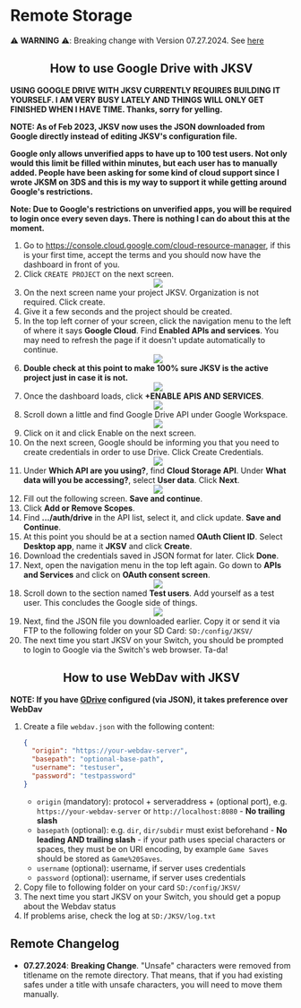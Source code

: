 # Remote Storage

⚠️ **WARNING** ⚠️: Breaking change with Version 07.27.2024. See [here](#remote-changelog)

## <a name="gdrive"></a><center> How to use Google Drive with JKSV </center>
**USING GOOGLE DRIVE WITH JKSV CURRENTLY REQUIRES BUILDING IT YOURSELF. I AM VERY BUSY LATELY AND THINGS WILL ONLY GET FINISHED WHEN I HAVE TIME. Thanks, sorry for yelling.**

**NOTE: As of Feb 2023, JKSV now uses the JSON downloaded from Google directly instead of editing JKSV's configuration file.**

**Google only allows unverified apps to have up to 100 test users. Not only would this limit be filled within minutes, but each user has to manually added. People have been asking for some kind of cloud support since I wrote JKSM on 3DS and this is my way to support it while getting around Google's restrictions.**

**Note: Due to Google's restrictions on unverified apps, you will be required to login once every seven days. There is nothing I can do about this at the moment.**


1. Go to https://console.cloud.google.com/cloud-resource-manager, if this is your first time, accept the terms and you should now have the dashboard in front of you.
2. Click `CREATE PROJECT` on the next screen.<br><center><img src="https://i.imgur.com/9SDS2e0.png" /></center>
3. On the next screen name your project JKSV. Organization is not required. Click create.
4. Give it a few seconds and the project should be created.
5. In the top left corner of your screen, click the navigation menu to the left of where it says **Google Cloud**. Find **Enabled APIs and services**. You may need to refresh the page if it doesn't update automatically to continue. <br><center><img src="https://i.imgur.com/JhqOpgc.png" /></center>
6. **Double check at this point to make 100% sure JKSV is the active project just in case it is not.** <br><center><img src="https://i.imgur.com/U49aIcb.png" /></center>
7. Once the dashboard loads, click **+ENABLE APIS AND SERVICES**. <br><center><img src="https://i.imgur.com/qaIhjID.png" /></center>
8. Scroll down a little and find Google Drive API under Google Workspace.<br><center><img src="https://i.imgur.com/cAC7h1r.png" /></center>
9. Click on it and click Enable on the next screen.
10. On the next screen, Google should be informing you that you need to create credentials in order to use Drive. Click Create Credentials.<br><center><img src="https://i.imgur.com/CRhFXQ4.png" /></center>
11. Under **Which API are you using?**, find **Cloud Storage API**. Under **What data will you be accessing?**, select **User data**. Click **Next**. <br><center><img src="https://i.imgur.com/fiulRpn.png" /></center>
12. Fill out the following screen. **Save and continue**.
13. Click **Add or Remove Scopes**.
14. Find **.../auth/drive** in the API list, select it, and click update. **Save and Continue**.
15. At this point you should be at a section named **OAuth Client ID**. Select **Desktop app**, name it **JKSV** and click **Create**.
16. Download the credentials saved in JSON format for later. Click **Done**.
17. Next, open the navigation menu in the top left again. Go down to **APIs and Services** and click on **OAuth consent screen**.<br><center><img src="https://i.imgur.com/OrMtG1x.png" /></center>
18. Scroll down to the section named **Test users**. Add yourself as a test user. This concludes the Google side of things.<br><center><img src="https://i.imgur.com/RTV2LMZ.png" /></center>
19. Next, find the JSON file you downloaded earlier. Copy it or send it via FTP to the following folder on your SD Card: `SD:/config/JKSV/`
20. The next time you start JKSV on your Switch, you should be prompted to login to Google via the Switch's web browser. Ta-da!

## <a name="webdav"></a><center> How to use WebDav with JKSV </center>
**NOTE: If you have [GDrive](#gdrive) configured (via JSON), it takes preference over WebDav**

1. Create a file `webdav.json` with the following content:
    ```json
    {
      "origin": "https://your-webdav-server",
      "basepath": "optional-base-path",
      "username": "testuser",
      "password": "testpassword"
    }
    ```
   - `origin` (mandatory): protocol + serveraddress + (optional port), e.g. `https://your-webdav-server` or `http://localhost:8080` - **No trailing slash**
   - `basepath` (optional): e.g. `dir`, `dir/subdir` must exist beforehand - **No leading AND trailing slash** - if your path uses special characters or spaces, they must be on URI encoding, by example `Game Saves` should be stored as `Game%20Saves`.
   - `username` (optional): username, if server uses credentials
   - `password` (optional): username, if server uses credentials
2. Copy file to following folder on your card `SD:/config/JKSV/`
3. The next time you start JKSV on your Switch, you should get a popup about the Webdav status
4. If problems arise, check the log at `SD:/JKSV/log.txt`

## Remote Changelog
- **07.27.2024**: **Breaking Change**. "Unsafe" characters were removed from titlename on the remote directory. That means,
  that if you had existing safes under a title with unsafe characters, you will need to move them manually.
